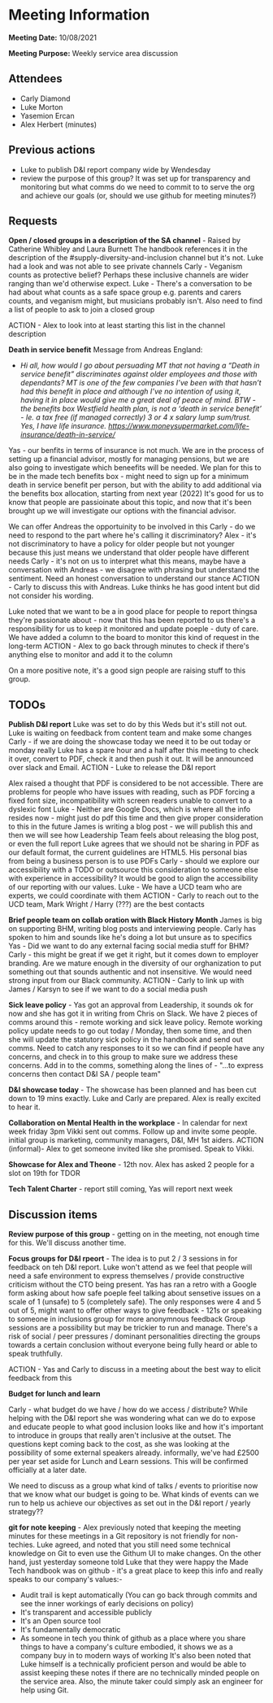 # Meeting Information

**Meeting Date:** 10/08/2021

**Meeting Purpose:** Weekly service area discussion

## Attendees

- Carly Diamond
- Luke Morton
- Yasemion Ercan
- Alex Herbert (minutes)

## Previous actions

- Luke to publish D&I report company wide by Wendesday
- review the purpose of this group? It was set up for transparency and monitoring but what comms do we need to commit to to serve the org and achieve our goals (or, should we use github for meeting minutes?)


## Requests

**Open / closed groups in a description of the SA channel** - Raised by Catherine Whibley and Laura Burnett
The handbook references it in the description of the #supply-diversity-and-inclusion channel but it's not.
Luke had a look and was not able to see private channels
Carly - Veganism counts as protective belief? Perhaps these inclusive channels are wider ranging than we'd otherwise expect. 
Luke - There's a conversation to be had about what counts as a safe space group e.g. parents and carers counts, and veganism might, but musicians probably isn't.
Also need to find a list of people to ask to join a closed group

ACTION - Alex to look into at least starting this list in the channel description

**Death in service benefit**
Message from Andreas England:
- *Hi all, how would I go about persuading MT that not having a “Death in service benefit” discriminates against older employees and those with dependants? MT is one of the few companies I’ve been with  that hasn’t had this benefit in place and although I’ve no intention of using it, having it in place would give me a great deal of peace of mind. BTW - the benefits box Westfield  health plan, is not a ‘death in service benefit’ - Ie. a tax free (if managed correctly) 3 or 4 x salary lump sum/trust. Yes, I have life insurance. https://www.moneysupermarket.com/life-insurance/death-in-service/*

Yas - our benfits in terms of insurance is not much. We are in the process of setting up a financial advisor, mostly for managing pensions, but we are also going to investigate which beneefits will be needed. We plan for this to be in the made tech benefits box - might need to sign up for a minimum death in service benefit per person, but with the ability to add additional via the benefits box allocation, starting from next year (2022)
It's good for us to know that people are passioinate about this topic, and now that it's been brought up we will investigate our options with the financial advisor.

We can offer Andreas the opportuinity to be involved in this
Carly - do we need to respond to the part where he's calling it discriminatory?
Alex - it's not discriminatory to have a policy for older people but not younger because this just means we understand that older people have different needs
Carly - it's not on us to interpret what this means, maybe have a conversation with Andreas  - we disagree with phrasing but understand the sentiment. Need an honest conversation to understand our stance
ACTION - Carly to discuss this with Andreas. Luke thinks he has good intent but did not consider his wording.

Luke noted that we want to be a in good place for people to report thingsa they're passionate about - now that this has been reported to us there's a responsibility for us to keep it monitored and update poeple - duty of care.
We have added a column to the board to monitor this kind of request in the long-term
ACTION - Alex to go back through minutes to check if there's anything else to monitor and add it to the column

On a more positive note, it's a good sign people are raising stuff to this group.

## TODOs

**Publish D&I report**
Luke was set to do by this Weds but it's still not out. Luke is waiting on feedback from content team and make some changes
Carly - if we are doing the showcase today we need it to be out today or monday really
Luke has a spare hour and a half after this meeting to check it over, convert to PDF, check it and then push it out. It will be announced over slack and Email.
ACTION - Luke to release the D&I report

Alex raised a thought that PDF is considered to be not accessible. There are problems for people who have issues with reading, such as PDF forcing a fixed font size, incompatibility with screen readers unable to convert to a dyslexic font
Luke - Neither are Google Docs, which is where all the info resides now - might just do pdf this time and then give proper consideration to this in the future
James is writing a blog post - we will publish this and then we will see how Leadership Team feels about releasing the blog post, or even the full report
Luke agrees that we should not be sharing in PDF as our default format, the current guidelines are HTML5. His personal bias from being a business person is to use PDFs
Carly - should we explore our accessibility with a TODO or outsource this consideration to someone else with experience in accessibility? It would be good to align the accessibility of our reporting with our values.
Luke - We have a UCD team who are experts, we could coordinate with them
ACTION - Carly to reach out to the UCD team, Mark Wright / Harry (???) are the best contacts

**Brief people team on collab oration with Black History Month**
James is big on supporting BHM, writing blog posts and interviewing people. Carly has spoken to him and sounds like he's doing a lot but unsure as to specifics
Yas - Did we want to do any external facing social media stuff for BHM?
Carly - this might be great if we get it right, but it comes down to employer branding. Are we mature enough in the diversity of our orghanization to put something out that sounds authentic and not insensitive. We would need strong input from our Black community.
ACTION - Carly to link up with James / Karsyn to see if we want to do a social media push

**Sick leave policy** - Yas got an approval from Leadership, it sounds ok for now and she has got it in writing from Chris on Slack. We have 2 pieces of comms around this - remote working and sick leave policy. Remote working policy update needs to go out today / Monday, then some time, and then she will update the statutory sick policy in the handbook and send out comms.
Need to catch any responses to it so we can find if people have any concerns, and check in to this group to make sure we address these concerns. Add in to the comms, something along the lines of - "...to express concerns then contact D&I SA / people team"
 
**D&I showcase today** - The showcase has been planned and has been cut down to 19 mins exactly. Luke and Carly are prepared. Alex is really excited to hear it.

**Collaboration on Mental Health in the workplace** - In calendar for next week friday 3pm
Vikki sent out comms. Follow up and invite some people. initial group is marketing, community managers, D&I, MH 1st aiders.
ACTION (informal)- Alex to get someone invited like she promised. Speak to Vikki.

**Showcase for Alex and Theone** - 12th nov. Alex has asked 2 people for a slot on 19th for TDOR

**Tech Talent Charter** - report still coming, Yas will report next week

## Discussion items

**Review purpose of this group** - getting on in the meeting, not enough time for this. We'll discuss another time.

**Focus groups for D&I rpeort** - The idea is to put 2 / 3 sessions in for feedback on teh D&I report. Luke won't attend as we feel that people will need a safe environment to express themselves / provide constructive criticism without the CTO being present.
Yas has ran a retro with a Google form asking about how safe poeple feel talking about sensetive issues on a scale of 1 (unsafe) to 5 (completely safe). The only responses were 4 and 5 out of 5, might want to offer other ways to give feedback - 121s or speaking to someone in inclusions group for more anonymnous feedback
Group sessions are a possibility but may be trickier to run and manage. There's a risk of social / peer pressures / dominant personalities directing the groups towards a certain conclusion without everyone being fully heard or able to speak truthfully.

ACTION - Yas and Carly to discuss in a meeting about the best way to elicit feedback from this

**Budget for lunch and learn**

Carly - what budget do we have / how do we access / distribute?
While helping with the D&I report she was wondering what can we do to expose and educate people to what good inclusion looks like and how it's important to introduce in groups that really aren't inclusive at the outset. The questions kept coming back to the cost, as she was looking at the possibility of some external speakers already.
informally, we've had £2500 per year set aside for Lunch and Learn sessions. This will be confirmed officially at a later date.

We need to discuss as a group what kind of talks / events to prioritise now that we know what our budget is going to be. What kinds of events can we run to help us achieve our objectives as set out in the D&I report / yearly strategy??

**git for note keeping** - 
Alex previously noted that keeping the meeting minutes for these meetings in a Git repository is not friendly for non-techies.
Luke agreed, and noted that you still need some technical knowledge on Git to even use the Githum UI to make changes.
On the other hand, just yesterday someone told Luke that they were happy the Made Tech handbook was on github - it's a great place to keep this info and really speaks to our company's values:-
- Audit trail is kept automatically (You can go back through commits and see the inner workings of early decisions on policy)
- It's transparent and accessible publicly
- It's an Open source tool
- It's fundamentally democratic
- As someone in tech you think of github as a place where you share things
to have a company's culture embodied, it shows we as a company buy in to modern ways of working
It's also been noted that Luke himself is a technically proficient person and would be able to assist keeping these notes if there are no technically minded people on the service area. Also, the minute taker could simply ask an engineer for help using Git.